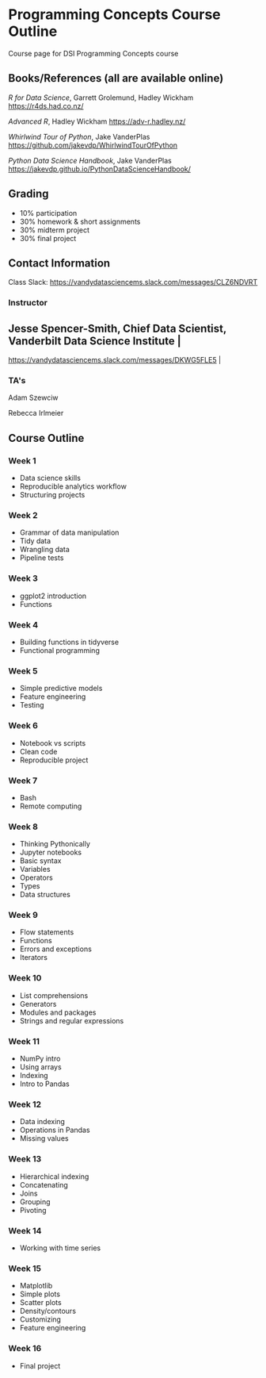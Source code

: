 # Programming Concepts Course Outline

Course page for DSI Programming Concepts course



## Books/References (all are available online)

*R for Data Science*, Garrett Grolemund, Hadley Wickham
https://r4ds.had.co.nz/

*Advanced R*, Hadley Wickham
https://adv-r.hadley.nz/

*Whirlwind Tour of Python*, Jake VanderPlas
https://github.com/jakevdp/WhirlwindTourOfPython

*Python Data Science Handbook*, Jake VanderPlas  https://jakevdp.github.io/PythonDataScienceHandbook/


## Grading

- 10% participation
- 30% homework & short assignments
- 30% midterm project
- 30% final project

## Contact Information

Class Slack: https://vandydatasciencems.slack.com/messages/CLZ6NDVRT

### Instructor

Jesse Spencer-Smith, Chief Data Scientist, Vanderbilt Data Science Institute |
----------------------------------------------------------------------------
https://vandydatasciencems.slack.com/messages/DKWG5FLE5 |


### TA's

Adam Szewciw

Rebecca Irlmeier




## Course Outline

### Week 1
- Data science skills
- Reproducible analytics workflow
- Structuring projects

### Week 2
- Grammar of data manipulation 
- Tidy data
- Wrangling data
- Pipeline tests

### Week 3 
- ggplot2 introduction
- Functions

### Week 4
- Building functions in tidyverse 
- Functional programming

### Week 5
- Simple predictive models
- Feature engineering
- Testing

### Week 6
- Notebook vs scripts
- Clean code
- Reproducible project

### Week 7
- Bash
- Remote computing

### Week 8
- Thinking Pythonically
- Jupyter notebooks
- Basic syntax
- Variables
- Operators
- Types
- Data structures

### Week 9
- Flow statements
- Functions
- Errors and exceptions
- Iterators

### Week 10
- List comprehensions
- Generators
- Modules and packages
- Strings and regular expressions

### Week 11
- NumPy intro
- Using arrays
- Indexing
- Intro to Pandas

### Week 12
- Data indexing
- Operations in Pandas
- Missing values

### Week 13
- Hierarchical indexing
- Concatenating
- Joins
- Grouping
- Pivoting

### Week 14
- Working with time series

### Week 15
- Matplotlib
- Simple plots
- Scatter plots
- Density/contours
- Customizing
- Feature engineering

### Week 16
- Final project

